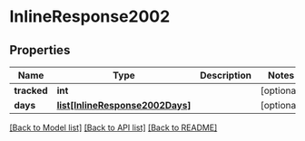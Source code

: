 # InlineResponse2002

## Properties
Name | Type | Description | Notes
------------ | ------------- | ------------- | -------------
**tracked** | **int** |  | [optional] 
**days** | [**list[InlineResponse2002Days]**](InlineResponse2002Days.md) |  | [optional] 

[[Back to Model list]](../README.md#documentation-for-models) [[Back to API list]](../README.md#documentation-for-api-endpoints) [[Back to README]](../README.md)


